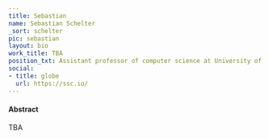 ```yaml
---
title: Sebastian
name: Sebastian Schelter
_sort: schelter
pic: sebastian
layout: bio
work_title: TBA
position_txt: Assistant professor of computer science at University of Amsterdam
social:
- title: globe
  url: https://ssc.io/
---
```


#### Abstract
TBA